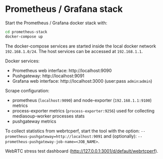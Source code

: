 # Prometheus / Grafana stack

Start the Prometheus / Grafana docker stack with:
```sh
cd prometheus-stack
docker-compose up
```

The docker-compose services are started inside the local docker network `192.168.1.0/24`. The host services can be accessed at `192.168.1.1`.

Docker services:
- Prometheus web interface: http://localhost:9090
- Pushgateway: http://localhost:9091
- Grafana web interface: http://localhost:3000 (user:pass `admin`:`admin`)

Scrape configuration:
- prometheus (`localhost:9090`) and node-exporter (`192.168.1.1:9100`) metrics
- process-exporter metrics (`process-exporter:9256`) used for collecting mediasoup-worker processes stats
- pushgateway metrics

To collect statistics from webrtcperf, start the tool with the
option: `--prometheus-pushgateway=http://localhost:9091`
and (optionally): `--prometheus-pushgateway-job-name=<JOB_NAME>`.

WebRTC stress test dashboard (http://127.0.0.1:3001/d/default/webrtcperf).
